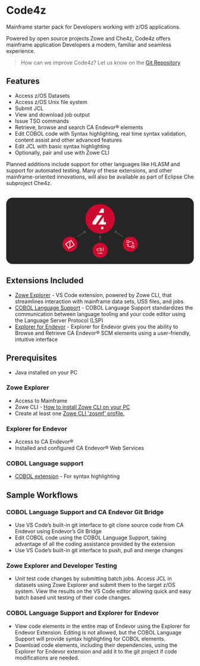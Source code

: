 # Code4z

Mainframe starter pack for Developers working with z/OS applications.

Powered by open source projects Zowe and Che4z, Code4z offers mainframe application Developers a modern, familiar and seamless experience.

> How can we improve Code4z? Let us know on the [Git Repository](https://github.com/BroadcomMFD/code4z/issues)

## Features

* Access z/OS Datasets
* Access z/OS Unix file system 
* Submit JCL
* View and download job output 
* Issue TSO commands
* Retrieve, browse and search CA Endevor® elements
* Edit COBOL code with Syntax highlighting, real time syntax validation, content assist and other advanced features 
* Edit JCL with basic syntax highlighting
* Optionally, pair and use with Zowe CLI 

Planned additions include support for other languages like HLASM and support for automated testing. Many of these extensions, and other mainframe-oriented innovations, will also be available as part of Eclipse Che subproject Che4z.
<br /><br />
<p align="center">
  <img src="extensions.png" alt="Code4z Extensions"/>
</p>

## Extensions Included

* [Zowe Explorer](https://marketplace.visualstudio.com/items?itemName=Zowe.vscode-extension-for-zowe) - VS Code extension, powered by Zowe CLI, that streamlines interaction with mainframe data sets, USS files, and jobs
* [COBOL Language Support](https://marketplace.visualstudio.com/items?itemName=broadcomMFD.cobol-language-support) - COBOL Language Support standardizes the communication between language tooling and your code editor using the Language Server Protocol (LSP)
* [Explorer for Endevor](https://marketplace.visualstudio.com/items?itemName=broadcomMFD.explorer-for-endevor) - Explorer for Endevor gives you the ability to Browse and Retrieve CA Endevor® SCM elements using a user-friendly, intuitive interface

## Prerequisites

* Java installed on your PC

### Zowe Explorer
* Access to Mainframe
* Zowe CLI - [How to install Zowe CLI on your PC](https://docs.zowe.org/stable/user-guide/cli-installcli.html#methods-to-install-zowe-cli)
* Create at least one [Zowe CLI 'zosmf' profile.](https://docs.zowe.org/stable/user-guide/cli-configuringcli.html#creating-zowe-cli-profiles)

### Explorer for Endevor
* Access to CA Endevor® 
* Installed and configured CA Endevor® Web Services

### COBOL Language support
* [COBOL extension](https://marketplace.visualstudio.com/items?itemName=bitlang.cobol#review-details) - For syntax highlighting

## Sample Workflows

### COBOL Language Support and CA Endevor Git Bridge
* Use VS Code’s built-in git interface to git clone source code from CA Endevor using Endevor’s Git Bridge
* Edit COBOL code using the COBOL Language Support, taking advantage of all the coding assistance provided by the extension
* Use VS Code’s built-in git interface to push, pull and merge changes

### Zowe Explorer and Developer Testing

* Unit test code changes by submitting batch jobs. Access JCL in datasets using Zowe Explorer and submit them to the target z/OS system. View the results on the VS Code editor allowing quick and easy batch based unit testing of their code changes.

### COBOL Language Support and Explorer for Endevor

* View code elements in the entire map of Endevor using the Explorer for Endevor Extension. Editing is not allowed, but the COBOL Language Support will provide syntax highlighting for COBOL elements.
* Download code elements, including their dependencies, using the Explorer for Endevor extension and add it to the git project if code modifications are needed.
